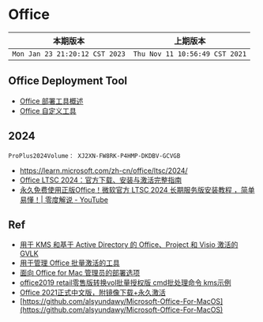 # Office

|本期版本| 上期版本
|:---:|:---:
`Mon Jan 23 21:20:12 CST 2023` | `Thu Nov 11 10:56:49 CST 2021`


## Office Deployment Tool

* [Office 部署工具概述](https://learn.microsoft.com/zh-cn/deployoffice/overview-office-deployment-tool)
* [Office 自定义工具](https://config.office.com/deploymentsettings)


## 2024

```
ProPlus2024Volume： XJ2XN-FW8RK-P4HMP-DKDBV-GCVGB
```

* <https://learn.microsoft.com/zh-cn/office/ltsc/2024/>
* [Office LTSC 2024：官方下载、安装与激活完整指南](https://uuzi.net/office-ltsc-2024-download-installation-activation-guide/)
* [永久免费使用正版Office！微软官方 LTSC 2024 长期服务版安装教程 ，简单易懂！| 零度解说 - YouTube](https://www.youtube.com/watch?v=vRCV38wrl9s)


## Ref


* [用于 KMS 和基于 Active Directory 的 Office、Project 和 Visio 激活的 GVLK](https://learn.microsoft.com/zh-cn/deployoffice/vlactivation/gvlks)
* [用于管理 Office 批量激活的工具](https://docs.microsoft.com/zh-cn/deployoffice/vlactivation/tools-to-manage-volume-activation-of-office)
* [面向 Office for Mac 管理员的部署选项](https://learn.microsoft.com/zh-cn/deployoffice/mac/deployment-options-for-office-for-mac)
* [office2019 retail零售版转换vol批量授权版 cmd批处理命令 kms示例](https://blog.csdn.net/mrning2/article/details/106016817)
* [Office 2021正式中文版，附镜像下载+永久激活 ](https://www.cnblogs.com/hushaojun/p/15967885.html)
* [https://github.com/alsyundawy/Microsoft-Office-For-MacOS](https://github.com/alsyundawy/Microsoft-Office-For-MacOS)